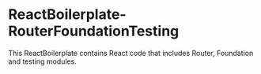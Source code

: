 # ReactBoilerplate-RouterFoundationTesting

This ReactBoilerplate contains React code that includes Router, Foundation and testing modules.
